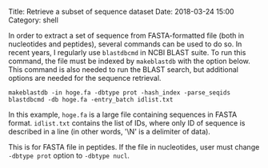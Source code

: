 Title: Retrieve a subset of sequence dataset
Date: 2018-03-24 15:00
Category: shell

In order to extract a set of sequence from FASTA-formatted file (both in nucleotides and peptides), several commands can be used to do so.
In recent years, I regularly use `blastdbcmd` in NCBI BLAST suite. To run this command, the file must be indexed by `makeblastdb` with the option below. This command is also needed to run the BLAST search, but additional options are needed for the sequence retrieval.

```
makeblastdb -in hoge.fa -dbtype prot -hash_index -parse_seqids
blastdbcmd -db hoge.fa -entry_batch idlist.txt
```

In this example, `hoge.fa` is a large file containing sequences in FASTA format. `idlist.txt` contains the list of IDs, where only ID of sequence is described in a line (in other words, '\\N' is a delimiter of data).

This is for FASTA file in peptides. If the file in nucleotides, user must change `-dbtype prot` option to `-dbtype nucl`.
